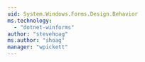 ```yaml
---
uid: System.Windows.Forms.Design.Behavior
ms.technology: 
  - "dotnet-winforms"
author: "stevehoag"
ms.author: "shoag"
manager: "wpickett"
---
```

